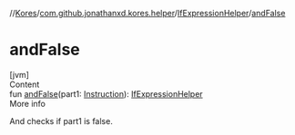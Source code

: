 //[Kores](../../index.md)/[com.github.jonathanxd.kores.helper](../index.md)/[IfExpressionHelper](index.md)/[andFalse](and-false.md)



# andFalse  
[jvm]  
Content  
fun [andFalse](and-false.md)(part1: [Instruction](../../com.github.jonathanxd.kores/-instruction/index.md)): [IfExpressionHelper](index.md)  
More info  


And checks if part1 is false.

  



